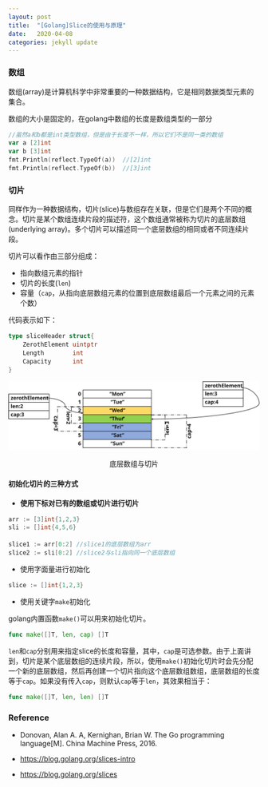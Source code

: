 ```yaml
---
layout: post
title:  "[Golang]Slice的使用与原理"
date:   2020-04-08
categories: jekyll update
---
```


### 数组

数组(array)是计算机科学中非常重要的一种数据结构，它是相同数据类型元素的集合。

数组的大小是固定的，在golang中数组的长度是数组类型的一部分

```go
//虽然a和b都是int类型数组，但是由于长度不一样，所以它们不是同一类的数组
var a [2]int
var b [3]int
fmt.Println(reflect.TypeOf(a))	//[2]int
fmt.Println(reflect.TypeOf(b))	//[3]int
```



### 切片

同样作为一种数据结构，切片(slice)与数组存在关联，但是它们是两个不同的概念。切片是某个数组连续片段的描述符，这个数组通常被称为切片的底层数组(underlying array)。多个切片可以描述同一个底层数组的相同或者不同连续片段。

切片可以看作由三部分组成：

* 指向数组元素的指针
* 切片的长度(`len`)
* 容量（`cap`，从指向底层数组元素的位置到底层数组最后一个元素之间的元素个数）

代码表示如下：

```go
type sliceHeader struct{
    ZerothElement uintptr
    Length        int
    Capacity      int
}
```

![slice](/assets/slice.svg)

<center>底层数组与切片</center>



#### 初始化切片的三种方式

* **使用下标对已有的数组或切片进行切片**

```go
arr := [3]int{1,2,3}
sli := []int{4,5,6}

slice1 := arr[0:2] //slice1的底层数组为arr
slice2 := sli[0:2] //slice2与sli指向同一个底层数组
```



* 使用字面量进行初始化

```go
slice := []int{1,2,3}
```



* 使用关键字`make`初始化

golang内置函数`make()`可以用来初始化切片。

```go
func make([]T, len, cap) []T
```

`len`和`cap`分别用来指定slice的长度和容量，其中，`cap`是可选参数。由于上面讲到，切片是某个底层数组的连续片段，所以，使用`make()`初始化切片时会先分配一个新的底层数组，然后再创建一个切片指向这个底层数组数组，底层数组的长度等于`cap`。如果没有传入`cap`，则默认`cap`等于`len`，其效果相当于：

```go
func make([]T, len, len) []T
```





### Reference

* Donovan, Alan A. A, Kernighan, Brian W. The Go programming language[M]. China Machine Press, 2016.

* https://blog.golang.org/slices-intro 
* https://blog.golang.org/slices 